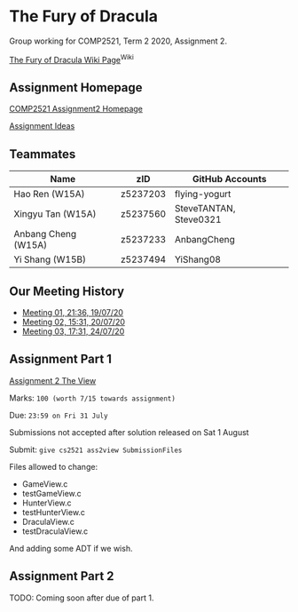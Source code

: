 # The Fury of Dracula

Group working for COMP2521, Term 2 2020, Assignment 2.

[The Fury of Dracula Wiki Page](https://en.wikipedia.org/wiki/The_Fury_of_Dracula)<sup>Wiki</sup>

## Assignment Homepage

[COMP2521 Assignment2 Homepage](https://www.cse.unsw.edu.au/~cs2521/20T2/ass/ass2/index.html)

[Assignment Ideas](https://webcms3.cse.unsw.edu.au/COMP2521/20T2/resources/49377)

## Teammates

| Name               | zID      | GitHub Accounts        |
|--------------------|----------|------------------------|
| Hao Ren      (W15A)| z5237203 | flying-yogurt          |
| Xingyu Tan   (W15A)| z5237560 | SteveTANTAN, Steve0321 |
| Anbang Cheng (W15A)| z5237233 | AnbangCheng            |
| Yi Shang     (W15B)| z5237494 | YiShang08              |

## Our Meeting History

- [Meeting 01, 21:36, 19/07/20](https://webcms3.cse.unsw.edu.au/COMP2521/20T2/wiki/49368/6308)
- [Meeting 02, 15:31, 20/07/20](https://webcms3.cse.unsw.edu.au/COMP2521/20T2/wiki/49368/6436)
- [Meeting 03, 17:31, 24/07/20](https://webcms3.cse.unsw.edu.au/COMP2521/20T2/wiki/49368/6637)


## Assignment Part 1

[Assignment 2 The View](https://www.cse.unsw.edu.au/~cs2521/20T2/ass/ass2/view/)

Marks: `100 (worth 7/15 towards assignment)`

Due: `23:59 on Fri 31 July`

Submissions not accepted after solution released on Sat 1 August

Submit: `give cs2521 ass2view SubmissionFiles`

Files allowed to change:
- GameView.c
- testGameView.c
- HunterView.c
- testHunterView.c 
- DraculaView.c 
- testDraculaView.c

And adding some ADT if we wish.

## Assignment Part 2
TODO: Coming soon after due of part 1.
